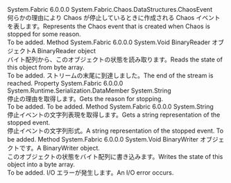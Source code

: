 <Type Name="StoppedEvent" FullName="System.Fabric.Chaos.DataStructures.StoppedEvent">
  <TypeSignature Language="C#" Value="public sealed class StoppedEvent : System.Fabric.Chaos.DataStructures.ChaosEvent" />
  <TypeSignature Language="ILAsm" Value=".class public auto ansi serializable sealed beforefieldinit StoppedEvent extends System.Fabric.Chaos.DataStructures.ChaosEvent" />
  <TypeSignature Language="DocId" Value="T:System.Fabric.Chaos.DataStructures.StoppedEvent" />
  <TypeSignature Language="VB.NET" Value="Public NotInheritable Class StoppedEvent&#xA;Inherits ChaosEvent" />
  <TypeSignature Language="F#" Value="type StoppedEvent = class&#xA;    inherit ChaosEvent" />
  <AssemblyInfo>
    <AssemblyName>System.Fabric</AssemblyName>
    <AssemblyVersion>6.0.0.0</AssemblyVersion>
  </AssemblyInfo>
  <Base>
    <BaseTypeName>System.Fabric.Chaos.DataStructures.ChaosEvent</BaseTypeName>
  </Base>
  <Interfaces />
  <Docs>
    <summary>
      <para><span data-ttu-id="81193-101">何らかの理由により Chaos が停止しているときに作成される Chaos イベントを表します。</span><span class="sxs-lookup"><span data-stu-id="81193-101">Represents the Chaos event that is created when Chaos is stopped for some reason.</span></span></para>
    </summary>
    <remarks>To be added.</remarks>
  </Docs>
  <Members>
    <Member MemberName="Read">
      <MemberSignature Language="C#" Value="public override void Read (System.IO.BinaryReader br);" />
      <MemberSignature Language="ILAsm" Value=".method public hidebysig virtual instance void Read(class System.IO.BinaryReader br) cil managed" />
      <MemberSignature Language="DocId" Value="M:System.Fabric.Chaos.DataStructures.StoppedEvent.Read(System.IO.BinaryReader)" />
      <MemberSignature Language="VB.NET" Value="Public Overrides Sub Read (br As BinaryReader)" />
      <MemberSignature Language="F#" Value="override this.Read : System.IO.BinaryReader -&gt; unit" Usage="stoppedEvent.Read br" />
      <MemberType>Method</MemberType>
      <AssemblyInfo>
        <AssemblyName>System.Fabric</AssemblyName>
        <AssemblyVersion>6.0.0.0</AssemblyVersion>
      </AssemblyInfo>
      <ReturnValue>
        <ReturnType>System.Void</ReturnType>
      </ReturnValue>
      <Parameters>
        <Parameter Name="br" Type="System.IO.BinaryReader" />
      </Parameters>
      <Docs>
        <param name="br"><span data-ttu-id="81193-102">BinaryReader オブジェクト</span><span class="sxs-lookup"><span data-stu-id="81193-102">A BinaryReader object</span></span></param>
        <summary>
            <span data-ttu-id="81193-103">バイト配列から、このオブジェクトの状態を読み取ります。</span><span class="sxs-lookup"><span data-stu-id="81193-103">Reads the state of this object from byte array.</span></span>
            </summary>
        <remarks>To be added.</remarks>
        <exception cref="T:System.IO.EndOfStreamException"><span data-ttu-id="81193-104">ストリームの末尾に到達しました。</span><span class="sxs-lookup"><span data-stu-id="81193-104">The end of the stream is reached.</span></span> </exception>
      </Docs>
    </Member>
    <Member MemberName="Reason">
      <MemberSignature Language="C#" Value="public string Reason { get; }" />
      <MemberSignature Language="ILAsm" Value=".property instance string Reason" />
      <MemberSignature Language="DocId" Value="P:System.Fabric.Chaos.DataStructures.StoppedEvent.Reason" />
      <MemberSignature Language="VB.NET" Value="Public ReadOnly Property Reason As String" />
      <MemberSignature Language="F#" Value="member this.Reason : string" Usage="System.Fabric.Chaos.DataStructures.StoppedEvent.Reason" />
      <MemberType>Property</MemberType>
      <AssemblyInfo>
        <AssemblyName>System.Fabric</AssemblyName>
        <AssemblyVersion>6.0.0.0</AssemblyVersion>
      </AssemblyInfo>
      <Attributes>
        <Attribute>
          <AttributeName>System.Runtime.Serialization.DataMember</AttributeName>
        </Attribute>
      </Attributes>
      <ReturnValue>
        <ReturnType>System.String</ReturnType>
      </ReturnValue>
      <Docs>
        <summary>
            <span data-ttu-id="81193-105">停止の理由を取得します。</span><span class="sxs-lookup"><span data-stu-id="81193-105">Gets the reason for stopping.</span></span>
            </summary>
        <value>To be added.</value>
        <remarks>To be added.</remarks>
      </Docs>
    </Member>
    <Member MemberName="ToString">
      <MemberSignature Language="C#" Value="public override string ToString ();" />
      <MemberSignature Language="ILAsm" Value=".method public hidebysig virtual instance string ToString() cil managed" />
      <MemberSignature Language="DocId" Value="M:System.Fabric.Chaos.DataStructures.StoppedEvent.ToString" />
      <MemberSignature Language="VB.NET" Value="Public Overrides Function ToString () As String" />
      <MemberSignature Language="F#" Value="override this.ToString : unit -&gt; string" Usage="stoppedEvent.ToString " />
      <MemberType>Method</MemberType>
      <AssemblyInfo>
        <AssemblyName>System.Fabric</AssemblyName>
        <AssemblyVersion>6.0.0.0</AssemblyVersion>
      </AssemblyInfo>
      <ReturnValue>
        <ReturnType>System.String</ReturnType>
      </ReturnValue>
      <Parameters />
      <Docs>
        <summary>
            <span data-ttu-id="81193-106">停止イベントの文字列表現を取得します。</span><span class="sxs-lookup"><span data-stu-id="81193-106">Gets a string representation of the stopped event.</span></span>
            </summary>
        <returns><span data-ttu-id="81193-107">停止イベントの文字列形式。</span><span class="sxs-lookup"><span data-stu-id="81193-107">A string representation of the stopped event.</span></span></returns>
        <remarks>To be added.</remarks>
      </Docs>
    </Member>
    <Member MemberName="Write">
      <MemberSignature Language="C#" Value="public override void Write (System.IO.BinaryWriter bw);" />
      <MemberSignature Language="ILAsm" Value=".method public hidebysig virtual instance void Write(class System.IO.BinaryWriter bw) cil managed" />
      <MemberSignature Language="DocId" Value="M:System.Fabric.Chaos.DataStructures.StoppedEvent.Write(System.IO.BinaryWriter)" />
      <MemberSignature Language="VB.NET" Value="Public Overrides Sub Write (bw As BinaryWriter)" />
      <MemberSignature Language="F#" Value="override this.Write : System.IO.BinaryWriter -&gt; unit" Usage="stoppedEvent.Write bw" />
      <MemberType>Method</MemberType>
      <AssemblyInfo>
        <AssemblyName>System.Fabric</AssemblyName>
        <AssemblyVersion>6.0.0.0</AssemblyVersion>
      </AssemblyInfo>
      <ReturnValue>
        <ReturnType>System.Void</ReturnType>
      </ReturnValue>
      <Parameters>
        <Parameter Name="bw" Type="System.IO.BinaryWriter" />
      </Parameters>
      <Docs>
        <param name="bw"><span data-ttu-id="81193-108">BinaryWriter オブジェクトです。</span><span class="sxs-lookup"><span data-stu-id="81193-108">A BinaryWriter object.</span></span></param>
        <summary>
            <span data-ttu-id="81193-109">このオブジェクトの状態をバイト配列に書き込みます。</span><span class="sxs-lookup"><span data-stu-id="81193-109">Writes the state of this object into a byte array.</span></span>
            </summary>
        <remarks>To be added.</remarks>
        <exception cref="T:System.IO.IOException"><span data-ttu-id="81193-110">I/O エラーが発生します。</span><span class="sxs-lookup"><span data-stu-id="81193-110">An I/O error occurs.</span></span> </exception>
      </Docs>
    </Member>
  </Members>
</Type>
